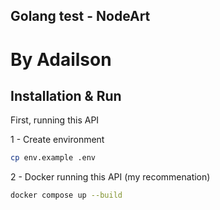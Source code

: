 ## Golang test - NodeArt
# By Adailson

## Installation & Run

First, running this API

1 - Create environment 
```bash
cp env.example .env
```

2 - Docker running this API (my recommenation)
```bash
docker compose up --build
```

